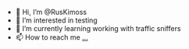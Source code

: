 - 👋 Hi, I’m @RusKimoss
- 👀 I’m interested in testing 
- 🌱 I’m currently learning working with traffic sniffers
- 📫 How to reach me [...](https://www.linkedin.com/in/ruslankimossov/)

<!---
RusKimoss/RusKimoss is a ✨ special ✨ repository because its `README.md` (this file) appears on your GitHub profile.
You can click the Preview link to take a look at your changes.
--->

